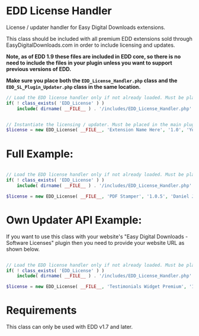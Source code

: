EDD License Handler
===================

License / updater handler for Easy Digital Downloads extensions.

This class should be included with all premium EDD extensions sold through EasyDigitalDownloads.com in order to include licensing and updates.

**Note, as of EDD 1.9 these files are included in EDD core, so there is no need to include the files in your plugin unless you want to support previous versions of EDD.**

**Make sure you place both the `EDD_License_Handler.php` class and the `EDD_SL_Plugin_Updater.php` class in the same location.**

```php
// Load the EDD license handler only if not already loaded. Must be placed in the main plugin file
if( ! class_exists( 'EDD_License' ) )
	include( dirname( __FILE__ ) . '/includes/EDD_License_Handler.php' );


// Instantiate the licensing / updater. Must be placed in the main plugin file
$license = new EDD_License( __FILE__, 'Extension Name Here', '1.0', 'Your Name' );
```

Full Example:
=============
```php

// Load the EDD license handler only if not already loaded. Must be placed in the main plugin file
if( ! class_exists( 'EDD_License' ) )
	include( dirname( __FILE__ ) . '/includes/EDD_License_Handler.php' );

$license = new EDD_License( __FILE__, 'PDF Stamper', '1.0.5', 'Daniel J Griffiths' );
```

Own Updater API Example:
========================
If you want to use this class with your website's "Easy Digital Downloads - Software Licenses" plugin then you need to provide your website URL as shown below.

```php

// Load the EDD license handler only if not already loaded. Must be placed in the main plugin file
if( ! class_exists( 'EDD_License' ) )
	include( dirname( __FILE__ ) . '/includes/EDD_License_Handler.php' );

$license = new EDD_License( __FILE__, 'Testimonials Widget Premium', '1.13.4', 'Michael Cannon', null, 'http://aihr.us' );
```

Requirements
============

This class can only be used with EDD v1.7 and later.
